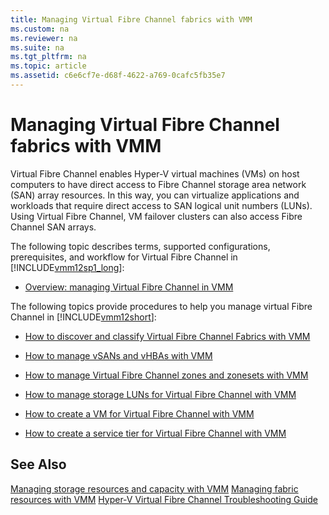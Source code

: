 ```yaml
---
title: Managing Virtual Fibre Channel fabrics with VMM
ms.custom: na
ms.reviewer: na
ms.suite: na
ms.tgt_pltfrm: na
ms.topic: article
ms.assetid: c6e6cf7e-d68f-4622-a769-0cafc5fb35e7
---
```

# Managing Virtual Fibre Channel fabrics with VMM
Virtual Fibre Channel enables Hyper\-V virtual machines \(VMs\) on host computers to have direct access to Fibre Channel storage area network \(SAN\) array resources. In this way, you can virtualize applications and workloads that require direct access to SAN logical unit numbers \(LUNs\). Using Virtual Fibre Channel, VM failover clusters can also access Fibre Channel SAN arrays.

The following topic describes terms, supported configurations, prerequisites, and workflow for Virtual Fibre Channel in [!INCLUDE[vmm12sp1_long](../../includes/vmm12sp1_long_md.md)]:

-   [Overview: managing Virtual Fibre Channel in VMM](Overview--managing-Virtual-Fibre-Channel-in-VMM.md)

The following topics provide procedures to help you manage virtual Fibre Channel in [!INCLUDE[vmm12short](../../includes/vmm12short_md.md)]:

-   [How to discover and classify Virtual Fibre Channel Fabrics with VMM](How-to-discover-and-classify-Virtual-Fibre-Channel-Fabrics-with-VMM.md)

-   [How to manage vSANs and vHBAs with VMM](How-to-manage-vSANs-and-vHBAs-with-VMM.md)

-   [How to manage Virtual Fibre Channel zones and zonesets with VMM](How-to-manage-Virtual-Fibre-Channel-zones-and-zonesets-with-VMM.md)

-   [How to manage storage LUNs for Virtual Fibre Channel with VMM](How-to-manage-storage-LUNs-for-Virtual-Fibre-Channel-with-VMM.md)

-   [How to create a VM for Virtual Fibre Channel with VMM](How-to-create-a-VM-for-Virtual-Fibre-Channel-with-VMM.md)

-   [How to create a service tier for Virtual Fibre Channel with VMM](How-to-create-a-service-tier-for-Virtual-Fibre-Channel-with-VMM.md)

## See Also
[Managing storage resources and capacity with VMM](Managing-storage-resources-and-capacity-with-VMM.md)
[Managing fabric resources with VMM](Managing-fabric-resources-with-VMM.md)
[Hyper-V Virtual Fibre Channel Troubleshooting Guide](http://social.technet.microsoft.com/wiki/contents/articles/18698.hyper-v-virtual-fibre-channel-troubleshooting-guide.aspx)


